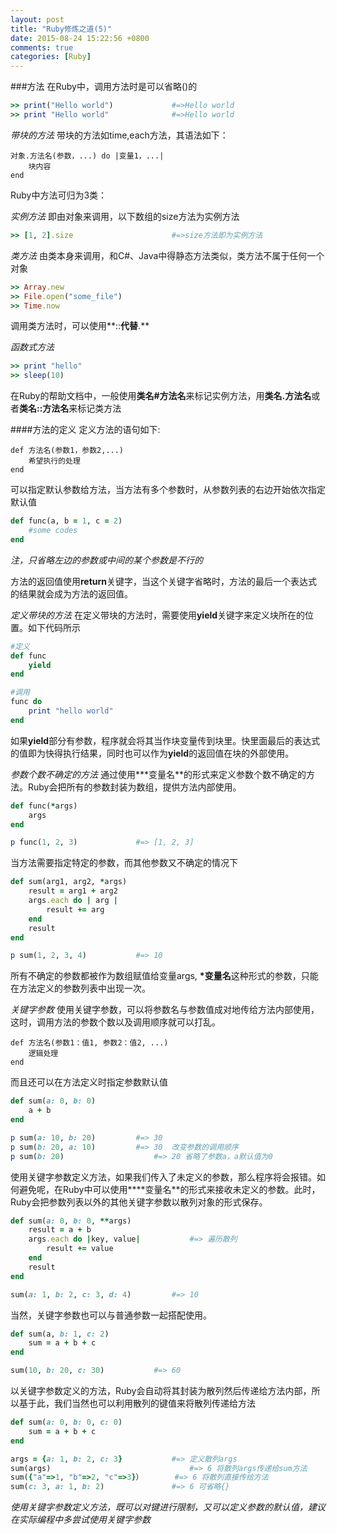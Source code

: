 ```yaml
---
layout: post
title: "Ruby修炼之道(5)"
date: 2015-08-24 15:22:56 +0800
comments: true
categories: [Ruby]
---
```


###方法
在Ruby中，调用方法时是可以省略()的

``` ruby
>> print("Hello world")				#=>Hello world
>> print "Hello world"				#=>Hello world
```

*带块的方法*
带块的方法如time,each方法，其语法如下：

	对象.方法名(参数，...) do |变量1，...|
		块内容
	end
	

Ruby中方法可归为3类：
<!-- more -->
*实例方法*
即由对象来调用，以下数组的size方法为实例方法

``` ruby
>> [1, 2].size						#=>size方法即为实例方法
```

*类方法*
由类本身来调用，和C#、Java中得静态方法类似，类方法不属于任何一个对象

``` ruby
>> Array.new
>> File.open("some_file")
>> Time.now
```
调用类方法时，可以使用**::**代替**.**

*函数式方法*

``` ruby
>> print "hello"
>> sleep(10)
```

在Ruby的帮助文档中，一般使用**类名#方法名**来标记实例方法，用**类名.方法名**或者**类名::方法名**来标记类方法

####方法的定义
定义方法的语句如下:

	def 方法名(参数1，参数2,...)
		希望执行的处理
	end
	
可以指定默认参数给方法，当方法有多个参数时，从参数列表的右边开始依次指定默认值

``` ruby
def func(a, b = 1, c = 2)
	#some codes
end
```
*注，只省略左边的参数或中间的某个参数是不行的*

方法的返回值使用**return**关键字，当这个关键字省略时，方法的最后一个表达式的结果就会成为方法的返回值。

*定义带块的方法*
在定义带块的方法时，需要使用**yield**关键字来定义块所在的位置。如下代码所示

``` ruby
#定义
def func
	yield
end

#调用
func do
	print "hello world"
end
```

如果**yield**部分有参数，程序就会将其当作块变量传到块里。快里面最后的表达式的值即为快得执行结果，同时也可以作为**yield**的返回值在块的外部使用。

*参数个数不确定的方法*
通过使用**\*变量名**的形式来定义参数个数不确定的方法。Ruby会把所有的参数封装为数组，提供方法内部使用。

```ruby
def func(*args)
	args
end

p func(1, 2, 3)				#=> [1, 2, 3]
```

当方法需要指定特定的参数，而其他参数又不确定的情况下

``` ruby 
def sum(arg1, arg2, *args)
	result = arg1 + arg2
	args.each do | arg |
		result += arg
	end
	result
end

p sum(1, 2, 3, 4)			#=> 10
```
所有不确定的参数都被作为数组赋值给变量args, **\*变量名**这种形式的参数，只能在方法定义的参数列表中出现一次。

*关键字参数*
使用关键字参数，可以将参数名与参数值成对地传给方法内部使用，这时，调用方法的参数个数以及调用顺序就可以打乱。

	def 方法名(参数1：值1, 参数2：值2, ...)
		逻辑处理
	end
而且还可以在方法定义时指定参数默认值

``` ruby
def sum(a: 0, b: 0)
	a + b
end

p sum(a: 10, b: 20)			#=> 30
p sum(b: 20, a: 10)			#=> 30	改变参数的调用顺序
p sum(b: 20)					#=> 20 省略了参数a，a默认值为0
```

使用关键字参数定义方法，如果我们传入了未定义的参数，那么程序将会报错。如何避免呢，在Ruby中可以使用**\*\*变量名**的形式来接收未定义的参数。此时，Ruby会把参数列表以外的其他关键字参数以散列对象的形式保存。

``` ruby 
def	sum(a: 0, b: 0, **args)
	result = a + b
	args.each do |key, value|			#=> 遍历散列
		result += value
	end
	result
end

sum(a: 1, b: 2, c: 3, d: 4)			#=> 10
```

当然，关键字参数也可以与普通参数一起搭配使用。

``` ruby
def sum(a, b: 1, c: 2)
	sum = a + b + c
end

sum(10, b: 20, c: 30)			#=> 60
```

以关键字参数定义的方法，Ruby会自动将其封装为散列然后传递给方法内部，所以基于此，我们当然也可以利用散列的键值来将散列传递给方法

``` ruby
def sum(a: 0, b: 0, c: 0)
	sum = a + b + c
end

args = {a: 1, b: 2, c: 3}			#=> 定义散列args
sum(args)								#=> 6 将散列args传递给sum方法
sum({"a"=>1, "b"=>2, "c"=>3}）		#=> 6 将散列直接传给方法
sum(c: 3, a: 1, b: 2)				#=> 6 可省略{}
```

*使用关键字参数定义方法，既可以对键进行限制，又可以定义参数的默认值，建议在实际编程中多尝试使用关键字参数*



